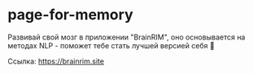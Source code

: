 # page-for-memory
Развивай свой мозг в приложении "BrainRIM", оно основывается на методах NLP - поможет тебе стать лучшей версией себя 🧠

Ссылка: https://brainrim.site
